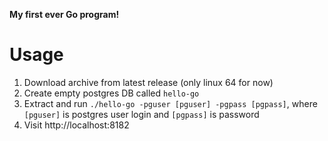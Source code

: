 **My first ever Go program!**

# Usage

1. Download archive from latest release (only linux 64 for now)
2. Create empty postgres DB called `hello-go`
3. Extract and run `./hello-go -pguser [pguser] -pgpass [pgpass]`, where `[pguser]` is postgres user login and `[pgpass]` is password
4. Visit http://localhost:8182

